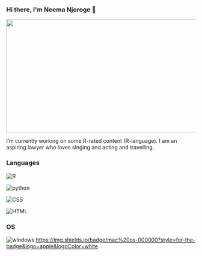  ### Hi there, I'm Neema Njoroge 👋

<div align="center">
  <img src="https://media.giphy.com/media/iz6U2S8aF7OUmKhCX2/giphy.gif" width="600" height="300"/>
</div>


 I’m currently working on some R-rated content (R-language). I am an aspiring lawyer who loves singing and acting and travelling.
 
### Languages
![R](https://img.shields.io/badge/R-276DC3?style=for-the-badge&logo=r&logoColor=white)

![python](https://img.shields.io/badge/python-c51b8a?style=for-the-badge&logo=p&logoColor=white)

![CSS](https://img.shields.io/badge/CSS-c3182bd?style=for-the-badge&logo=&logoColor=white)

![HTML](https://img.shields.io/badge/HTML-8856a7?style=for-the-badge&logo=h&logoColor=white)

### OS
![windows](https://img.shields.io/badge/Windows-0078D6?style=for-the-badge&logo=windows&logoColor=white)
https://img.shields.io/badge/mac%20os-000000?style=for-the-badge&logo=apple&logoColor=white


